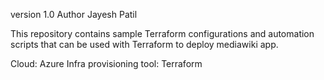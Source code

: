 version 1.0
Author Jayesh Patil

This repository contains sample Terraform configurations and automation scripts that can be used with Terraform to deploy mediawiki app.

Cloud: Azure
Infra provisioning tool: Terraform
